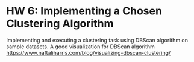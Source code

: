 # HW 6: Implementing a Chosen Clustering Algorithm #
Implementing and executing a clustering task using DBScan algorithm on sample datasets.
A good visualization for DBScan algorithm https://www.naftaliharris.com/blog/visualizing-dbscan-clustering/
